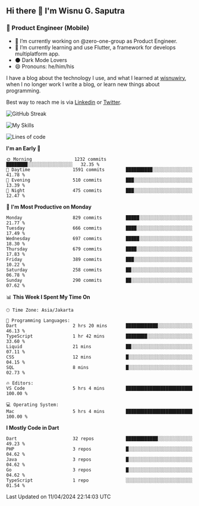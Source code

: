 ## Hi there 👋 I'm Wisnu G. Saputra

### :mobile_phone_off: Product Engineer (Mobile)

- 🔭 I’m currently working on @zero-one-group as Product Engineer.
- 🌱 I’m currently learning and use Flutter, a framework for develops multiplatform app.
- 🌑 Dark Mode Lovers
- 😄 Pronouns: he/him/his

I have a blog about the technology I use, and what I learned at [wisnuwiry](https://wisnuwiry.space/), when I no longer work I write a blog, or learn new things about programming.

Best way to reach me is via [Linkedin](https://www.linkedin.com/in/wisnu-saputra/) or [Twitter](https://twitter.com/wisnuwiry).

![GitHub Streak](https://streak-stats.demolab.com?user=wisnuwiry&theme=dark&hide_border=true)

![My Skills](https://skillicons.dev/icons?i=dart,flutter,kotlin,swift,go,js,css,neovim,git,linux&perline=5)

<!--START_SECTION:waka-->
![Lines of code](https://img.shields.io/badge/From%20Hello%20World%20I%27ve%20Written-4.4%20million%20lines%20of%20code-blue)

**I'm an Early 🐤** 

```text
🌞 Morning                1232 commits        ████████░░░░░░░░░░░░░░░░░   32.35 % 
🌆 Daytime                1591 commits        ██████████░░░░░░░░░░░░░░░   41.78 % 
🌃 Evening                510 commits         ███░░░░░░░░░░░░░░░░░░░░░░   13.39 % 
🌙 Night                  475 commits         ███░░░░░░░░░░░░░░░░░░░░░░   12.47 % 
```
📅 **I'm Most Productive on Monday** 

```text
Monday                   829 commits         █████░░░░░░░░░░░░░░░░░░░░   21.77 % 
Tuesday                  666 commits         ████░░░░░░░░░░░░░░░░░░░░░   17.49 % 
Wednesday                697 commits         █████░░░░░░░░░░░░░░░░░░░░   18.30 % 
Thursday                 679 commits         ████░░░░░░░░░░░░░░░░░░░░░   17.83 % 
Friday                   389 commits         ███░░░░░░░░░░░░░░░░░░░░░░   10.22 % 
Saturday                 258 commits         ██░░░░░░░░░░░░░░░░░░░░░░░   06.78 % 
Sunday                   290 commits         ██░░░░░░░░░░░░░░░░░░░░░░░   07.62 % 
```


📊 **This Week I Spent My Time On** 

```text
🕑︎ Time Zone: Asia/Jakarta

💬 Programming Languages: 
Dart                     2 hrs 20 mins       ████████████░░░░░░░░░░░░░   46.13 % 
TypeScript               1 hr 42 mins        ████████░░░░░░░░░░░░░░░░░   33.60 % 
Liquid                   21 mins             ██░░░░░░░░░░░░░░░░░░░░░░░   07.11 % 
CSS                      12 mins             █░░░░░░░░░░░░░░░░░░░░░░░░   04.15 % 
SQL                      8 mins              █░░░░░░░░░░░░░░░░░░░░░░░░   02.73 % 

🔥 Editors: 
VS Code                  5 hrs 4 mins        █████████████████████████   100.00 % 

💻 Operating System: 
Mac                      5 hrs 4 mins        █████████████████████████   100.00 % 
```

**I Mostly Code in Dart** 

```text
Dart                     32 repos            ████████████░░░░░░░░░░░░░   49.23 % 
PHP                      3 repos             █░░░░░░░░░░░░░░░░░░░░░░░░   04.62 % 
Java                     3 repos             █░░░░░░░░░░░░░░░░░░░░░░░░   04.62 % 
Go                       3 repos             █░░░░░░░░░░░░░░░░░░░░░░░░   04.62 % 
TypeScript               1 repo              ░░░░░░░░░░░░░░░░░░░░░░░░░   01.54 % 
```




 Last Updated on 11/04/2024 22:14:03 UTC
<!--END_SECTION:waka-->
